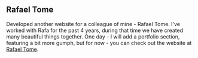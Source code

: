 ## Rafael Tome

Developed another website for a colleague of mine - Rafael Tome. I've worked with Rafa for the past 4 years, during that time we have created many beautiful things together. One day - I will add a portfolio section, featuring a bit more gumph, but for now - you can check out the website at [Rafael Tome](https://www.rafaeltome.com/ "Rafael Tome").
